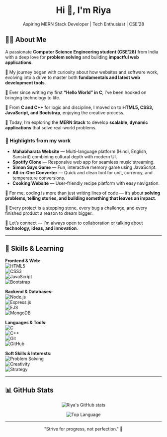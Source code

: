 <h1 align="center">Hi 👋, I'm Riya</h1>  
<p align="center">  
Aspiring MERN Stack Developer |  Tech Enthusiast | CSE’28  
</p> 
   
## 👩‍💻 About Me  

A passionate **Computer Science Engineering student (CSE’28)** from India with a deep love for **problem solving**  and building **impactful web  applications**.   

🔹 My journey began with curiosity about how websites and software work, evolving into a drive to master both **fundamentals and latest web development tools**.  
 
🔹 Ever since writing my first **“Hello World” in C**, I’ve been hooked on bringing technology to life.  

🔹 From **C and C++** for logic and discipline, I moved on to **HTML5, CSS3, JavaScript, and Bootstrap**, enjoying the creative process.  

🔹 Today, I’m exploring the **MERN Stack** to develop **scalable, dynamic applications** that solve real-world problems.  

### 🚀 Highlights from my work
- **Mahabharata Website** — Multi-language platform (Hindi, English, Sanskrit) combining cultural depth with modern UI.  
- **Spotify Clone** — Responsive web app for seamless music streaming.  
- **Simon Says Game** — Fun, interactive memory game using JavaScript.  
- **All-in-One Converter** — Quick and clean tool for unit, currency, and temperature conversions.  
- **Cooking Website** — User-friendly recipe platform with easy navigation.  

🔹 For me, coding is more than just writing lines of code — it’s about **solving problems, telling stories, and building something that leaves an impact**.  

🔹 Every project is a stepping stone, every bug a challenge, and every finished product a reason to dream bigger.  

🤝 Let’s connect — I’m always open to collaboration or talking about **technology, ideas, and innovation**.  

  

---

## 🌱 Skills & Learning

**Frontend & Web:**  
![HTML5](https://img.shields.io/badge/HTML5-E34F26?style=flat-square&logo=html5&logoColor=white)  
![CSS3](https://img.shields.io/badge/CSS3-1572B6?style=flat-square&logo=css3&logoColor=white)  
![JavaScript](https://img.shields.io/badge/JavaScript-F7DF1E?style=flat-square&logo=javascript&logoColor=black)  
![Bootstrap](https://img.shields.io/badge/Bootstrap-7952B3?style=flat-square&logo=bootstrap&logoColor=white)  

**Backend & Databases:**  
![Node.js](https://img.shields.io/badge/Node.js-339933?style=flat-square&logo=node.js&logoColor=white)  
![Express.js](https://img.shields.io/badge/Express-000000?style=flat-square&logo=express&logoColor=white)  
![EJS](https://img.shields.io/badge/EJS-000000?style=flat-square&logo=ejs&logoColor=white)  
![MongoDB](https://img.shields.io/badge/MongoDB-47A248?style=flat-square&logo=mongodb&logoColor=white)  

**Languages & Tools:**  
![C](https://img.shields.io/badge/C-00599C?style=flat-square&logo=c&logoColor=white)  
![C++](https://img.shields.io/badge/C++-00599C?style=flat-square&logo=c%2B%2B&logoColor=white)  
![Git](https://img.shields.io/badge/Git-F05032?style=flat-square&logo=git&logoColor=white)  
![GitHub](https://img.shields.io/badge/GitHub-181717?style=flat-square&logo=github&logoColor=white)  

**Soft Skills & Interests:**  
![Problem Solving](https://img.shields.io/badge/Problem_Solving-FF69B4?style=flat-square&logo=brain&logoColor=white)  
![Creativity](https://img.shields.io/badge/Creativity-8A2BE2?style=flat-square&logo=adobecreativecloud&logoColor=white)  
![Strategy](https://img.shields.io/badge/Strategy-FFA500?style=flat-square&logo=trello&logoColor=white)  





---

## 📊 GitHub Stats
<p align="center">
  <img src="https://github-readme-stats.vercel.app/api?username=Riyajindal525&show_icons=true&theme=light" alt="Riya's GitHub stats">
</p>
<p align="center">
  <img src="https://github-readme-stats.vercel.app/api/top-langs/?username=Riyajindal525&layout=compact&theme=light" alt="Top Language ">
</p>

---

<p align="center">
  "Strive for progress, not perfection." 🚀
</p>
